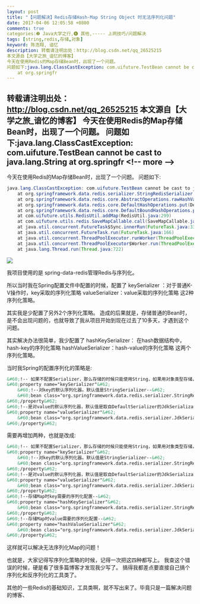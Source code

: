 ```yaml
---
layout: post
title: "【问题解决】Redis存储Hash-Map String Object 时无法序列化问题"
date: 2017-04-06 12:05:58 +0800
comments: true
categories:❷ Java大学之行,❻ 其他,----- 上网技巧/问题解决
tags: [string,redis,存储,对象]
keyword: 陈浩翔, 谙忆
description: 转载请注明出处：http://blog.csdn.net/qq_26525215
本文源自【大学之旅_谙忆的博客】
今天在使用Redis的Map存储Bean时，出现了一个问题。 
问题如下:java.lang.ClassCastException: com.uifuture.TestBean cannot be cast to java.lang.String
    at org.springfr 
---
```



转载请注明出处：http://blog.csdn.net/qq_26525215
本文源自【大学之旅_谙忆的博客】
今天在使用Redis的Map存储Bean时，出现了一个问题。 
问题如下:java.lang.ClassCastException: com.uifuture.TestBean cannot be cast to java.lang.String
    at org.springfr
&#60;!-- more --&#62;
----------
 

今天在使用Redis的Map存储Bean时，出现了一个问题。
问题如下:

```java
java.lang.ClassCastException: com.uifuture.TestBean cannot be cast to java.lang.String
	at org.springframework.data.redis.serializer.StringRedisSerializer.serialize(StringRedisSerializer.java:32)
	at org.springframework.data.redis.core.AbstractOperations.rawHashValue(AbstractOperations.java:168)
	at org.springframework.data.redis.core.DefaultHashOperations.put(DefaultHashOperations.java:168)
	at org.springframework.data.redis.core.DefaultBoundHashOperations.put(DefaultBoundHashOperations.java:90)
	at com.uifuture.utils.RedisUtil.addMap(RedisUtil.java:299)
	at com.uifuture.utils.redis.SaveMapCallable.call(SaveMapCallable.java:33)
	at java.util.concurrent.FutureTask$Sync.innerRun(FutureTask.java:334)
	at java.util.concurrent.FutureTask.run(FutureTask.java:166)
	at java.util.concurrent.ThreadPoolExecutor.runWorker(ThreadPoolExecutor.java:1110)
	at java.util.concurrent.ThreadPoolExecutor$Worker.run(ThreadPoolExecutor.java:603)
	at java.lang.Thread.run(Thread.java:722)
```

![](http://img.blog.csdn.net/20170405235522254?watermark/2/text/aHR0cDovL2Jsb2cuY3Nkbi5uZXQvcXFfMjY1MjUyMTU=/font/5a6L5L2T/fontsize/400/fill/I0JBQkFCMA==/dissolve/70/gravity/SouthEast)

我项目使用的是 spring-data-redis管理Redis与序列化。

所以当时我在Spring配置文件中配置的时候，配置了
keySerializer ：对于普通K-V操作时，key采取的序列化策略
valueSerializer：value采取的序列化策略
这2种序列化策略。

其实我是少配置了另外2个序列化策略。
造成的后果就是，存储普通的Bean时，是不会出现问题的，也就导致了我从项目开始到现在过去了10多天，才遇到这个问题。

其实解决办法很简单，我少配置了
hashKeySerializer： 在hash数据结构中，hash-key的序列化策略
hashValueSerializer：hash-value的序列化策略
这两个序列化策略。

当时我Spring的配置序列化的策略是:

```xml
&#60;!-- 如果不配置Serializer，那么存储的时候只能使用String，如果用对象类型存储，那么会提示错误 can't cast to String！！！--&#62;
&#60;property name="keySerializer"&#62;
    &#60;!--对key的默认序列化器。默认值是StringSerializer--&#62;
    &#60;bean class="org.springframework.data.redis.serializer.StringRedisSerializer"/&#62;
&#60;/property&#62;
&#60;!--是对value的默认序列化器，默认值是取自DefaultSerializer的JdkSerializationRedisSerializer。--&#62;
&#60;property name="valueSerializer"&#62;
    &#60;bean class="org.springframework.data.redis.serializer.JdkSerializationRedisSerializer"/&#62;
&#60;/property&#62;
```
需要再增加两种，也就是改成:

```xml
&#60;!-- 如果不配置Serializer，那么存储的时候只能使用String，如果用对象类型存储，那么会提示错误 can't cast to String！！！--&#62;
&#60;property name="keySerializer"&#62;
    &#60;!--对key的默认序列化器。默认值是StringSerializer--&#62;
    &#60;bean class="org.springframework.data.redis.serializer.StringRedisSerializer"/&#62;
&#60;/property&#62;
&#60;!--是对value的默认序列化器，默认值是取自DefaultSerializer的JdkSerializationRedisSerializer。--&#62;
&#60;property name="valueSerializer"&#62;
    &#60;bean class="org.springframework.data.redis.serializer.JdkSerializationRedisSerializer"/&#62;
&#60;/property&#62;
&#60;!--存储Map时key需要的序列化配置--&#62;
&#60;property name="hashKeySerializer"&#62;
    &#60;bean class="org.springframework.data.redis.serializer.StringRedisSerializer"/&#62;
&#60;/property&#62;
&#60;!--存储Map时value需要的序列化配置--&#62;
&#60;property name="hashValueSerializer"&#62;
    &#60;bean class="org.springframework.data.redis.serializer.JdkSerializationRedisSerializer"/&#62;
&#60;/property&#62;
```

这样就可以解决无法序列化Map的问题！

也就是，大家记得写序列化策略的时候，记得一次把这四种都写上。
我查这个错误的时候，硬是看了很多篇博客才发现我少写了。
搞得我都差点要直接自己搞个序列化和反序列化的工具类了。

其他的一些Redis的基础知识，工具类啊，就不写出来了。毕竟只是一篇解决问题的博客、
